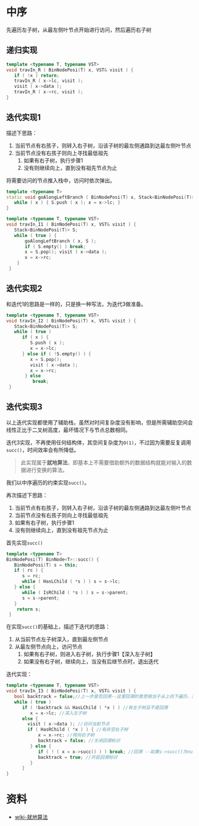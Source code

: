 # 中序
先遍历左子树，从最左侧叶节点开始进行访问，然后遍历右子树

## 递归实现
```c++
template <typename T, typename VST> 
void travIn_R ( BinNodePosi(T) x, VST& visit ) { 
   if ( !x ) return; 
   travIn_R ( x->lc, visit ); 
   visit ( x->data ); 
   travIn_R ( x->rc, visit ); 
} 
```

## 迭代实现1
描述下思路：
1. 当前节点有右孩子，则转入右子树，沿该子树的最左侧通路到达最左侧叶节点
2. 当前节点没有右孩子则向上寻找最低祖先
    1. 如果有右子树，执行步骤1
    2. 没有则继续向上，直到没有祖先节点为止

将需要访问的节点推入栈中，访问时依次弹出。

```c++
template <typename T> 
static void goAlongLeftBranch ( BinNodePosi(T) x, Stack<BinNodePosi(T)>& S ) { 
   while ( x ) { S.push ( x ); x = x->lc; } 
} 

template <typename T, typename VST> 
void travIn_I1 ( BinNodePosi(T) x, VST& visit ) { 
   Stack<BinNodePosi(T)> S;
   while ( true ) { 
       goAlongLeftBranch ( x, S ); 
       if ( S.empty() ) break;
       x = S.pop(); visit ( x->data ); 
       x = x->rc; 
    } 
 } 
```

## 迭代实现2
和迭代1的思路是一样的，只是换一种写法，为迭代3做准备。
```c++
template <typename T, typename VST> 
void travIn_I2 ( BinNodePosi(T) x, VST& visit ) { 
   Stack<BinNodePosi(T)> S;
   while ( true ) 
      if ( x ) { 
         S.push ( x );
         x = x->lc; 
      } else if ( !S.empty() ) { 
         x = S.pop();
         visit ( x->data );
         x = x->rc;
       } else 
          break; 
 } 
```

## 迭代实现3
以上迭代实现都使用了辅助栈，虽然对时间复杂度没有影响，但是所需辅助空间会线性正比于二叉树高度，最坏情况下与节点总数相同。

迭代3实现，不再使用任何结构体，其空间复杂度为`O(1)`，不过因为需要反复调用`succ()`，时间效率会有所降低。

> 此实现属于**就地算法**，即基本上不需要借助额外的数据结构就能对输入的数据进行变换的算法。

我们以中序遍历的约束实现`succ()`。

再次描述下思路：
1. 当前节点有右孩子，则转入右子树，沿该子树的最左侧通路到达最左侧叶节点
2. 当前节点没有右孩子则向上寻找最低祖先
1. 如果有右子树，执行步骤1
2. 没有则继续向上，直到没有祖先节点为止

首先实现`succ()`
```c++
template <typename T> 
BinNodePosi(T) BinNode<T>::succ() { 
   BinNodePosi(T) s = this;
   if ( rc ) { 
      s = rc;
      while ( HasLChild ( *s ) ) s = s->lc;
   } else {
      while ( IsRChild ( *s ) ) s = s->parent;
      s = s->parent; 
   } 
    return s; 
 } 
```

在实现`succ()`的基础上，描述下迭代的思路：
1. 从当前节点左子树深入，直到最左侧节点
2. 从最左侧节点向上，访问节点
    1. 如果有右子树，则进入右子树，执行步骤1【深入左子树】
    2. 如果没有右子树，继续向上，当没有后继节点时，退出迭代

迭代实现：
```c++
template <typename T, typename VST> 
void travIn_I3 ( BinNodePosi(T) x, VST& visit ) { 
   bool backtrack = false;//上一步是否回溯--这里回溯的意思相当于从上向下遍历，非回溯则是从下向上，此时可以进行访问
   while ( true ) 
      if ( !backtrack && HasLChild ( *x ) ) //有左子树且不是回溯
         x = x->lc; //深入左子树
      else {  
        visit ( x->data ); //访问当前节点
        if ( HasRChild ( *x ) ) { //有非空右子树
            x = x->rc; //转向右子树
            backtrack = false; //关闭回溯标识
         } else { 
            if ( ! ( x = x->succ() ) ) break; //回溯 --如果s->succ()为null，则终止迭代
            backtrack = true; //开启回溯标识
         } 
      } 
} 
```

# 资料
- [wiki-就地算法](https://zh.wikipedia.org/wiki/%E5%8E%9F%E5%9C%B0%E7%AE%97%E6%B3%95)
